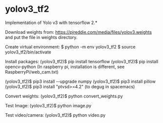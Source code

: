 # yolov3_tf2
Implementation of Yolo v3 with tensorflow 2.*

Download weights from:
https://pjreddie.com/media/files/yolov3.weights
and put the file in weights directory.

Create virtual environment:
$ python -m env yolov3_tf2
$ source yolov3_tf2/bin/activate

Install packages:
(yolov3_tf2)$ pip install tensorflow
(yolov3_tf2)$ pip install opencv-python
(In raspberry pi, installation is different, see RaspberryPi/web_cam.txt)

(yolov3_tf2)$ pip3 install --upgrade numpy
(yolov3_tf2)$ pip3 install pillow
(yolov3_tf2)$ pip3 install "ptvsd>=4.2" (to degug in spacemacs)

Convert weights:
(yolov3_tf2)$ python convert_weights.py

Test Image:
(yolov3_tf2)$ python image.py

Test video/camera:
(yolov3_tf2)$ python video.py
